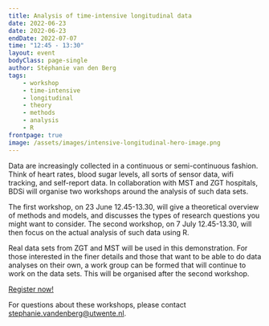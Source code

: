 ```yaml
---
title: Analysis of time-intensive longitudinal data
date: 2022-06-23
date: 2022-06-23
endDate: 2022-07-07
time: "12:45 - 13:30"
layout: event
bodyClass: page-single
author: Stéphanie van den Berg
tags:
    - workshop
    - time-intensive
    - longitudinal
    - theory
    - methods
    - analysis
    - R
frontpage: true
image: /assets/images/intensive-longitudinal-hero-image.png
---
```


Data are increasingly collected in a continuous or semi-continuous fashion.
Think of heart rates, blood sugar levels, all sorts of sensor data, wifi tracking, and self-report data.
In collaboration with MST and ZGT hospitals, BDSi will organise two workshops around the analysis of such data sets.

The first workshop, on 23 June 12.45-13.30, will give a theoretical overview of methods and models, and discusses the types of research questions you might want to consider.
The second workshop, on 7 July 12.45-13.30, will then focus on the actual analysis of such data using R.

Real data sets from ZGT and MST will be used in this demonstration.
For those interested in the finer details and those that want to be able to do data analyses on their own, a work group can be formed that will continue to work on the data sets.
This will be organised after the second workshop.

<a class="button" href="mailto:{{ site.data.contact.email }}?subject=intensive&body=I would like to join the workshops on analysis of intensive longitudinal data">Register now!</a>

For questions about these workshops, please contact <stephanie.vandenberg@utwente.nl>.
